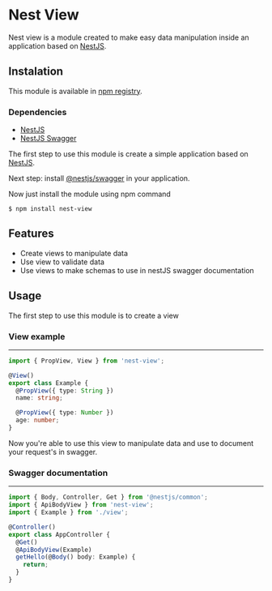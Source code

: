 # Nest View

Nest view is a module created to make easy data manipulation inside an application based on [NestJS](https://nestjs.com).

## Instalation

This module is available in [npm registry](https://www.npmjs.com/).

### Dependencies

- [NestJS](https://docs.nestjs.com)
- [NestJS Swagger](https://docs.nestjs.com/openapi/introduction)

The first step to use this module is create a simple application based on [NestJS](https://docs.nestjs.com).

Next step: install [@nestjs/swagger](https://docs.nestjs.com/openapi/introduction) in your application.

Now just install the module using npm command

```
$ npm install nest-view
```

## Features

- Create views to manipulate data
- Use view to validate data
- Use views to make schemas to use in nestJS swagger documentation

## Usage

The first step to use this module is to create a view

### View example

---

```typescript
import { PropView, View } from 'nest-view';

@View()
export class Example {
  @PropView({ type: String })
  name: string;

  @PropView({ type: Number })
  age: number;
}
```

Now you're able to use this view to manipulate data and use to document your request's in swagger.

### Swagger documentation

---

```typescript
import { Body, Controller, Get } from '@nestjs/common';
import { ApiBodyView } from 'nest-view';
import { Example } from './view';

@Controller()
export class AppController {
  @Get()
  @ApiBodyView(Example)
  getHello(@Body() body: Example) {
    return;
  }
}
```

